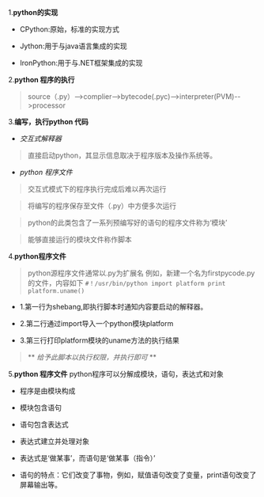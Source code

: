 1.**python的实现**

-	CPython:原始，标准的实现方式

-	Jython:用于与java语言集成的实现

-	IronPython:用于与.NET框架集成的实现

2.**python 程序的执行**

>source（.py）-->complier-->bytecode(.pyc)-->interpreter(PVM)-->processor

3.**编写，执行python 代码**

+ *交互式解释器*

>直接启动python，其显示信息取决于程序版本及操作系统等。

+ *python 程序文件*

>交互式模式下的程序执行完成后难以再次运行

>将编写的程序保存至文件（.py）中方便多次运行

>python的此类包含了一系列预编写好的语句的程序文件称为‘模块’

>能够直接运行的模块文件称作脚本

4.**python程序文件**

>python源程序文件通常以.py为扩展名
 例如，新建一个名为firstpycode.py的文件，内容如下
		```
		#！/usr/bin/python
		import platform
		print platform.uname()
		```
 + 1.第一行为shebang,即执行脚本时通知内容要启动的解释器。
 
 + 2.第二行通过import导入一个python模块platform
 
 + 3.第三行打印platform模块的uname方法的执行结果
 
>** *给予此脚本以执行权限，并执行即可* **
 
5.**python 程序文件**
python程序可以分解成模块，语句，表达式和对象
-  程序是由模块构成

- 模块包含语句

- 语句包含表达式

- 表达式建立并处理对象

- 表达式是‘做某事’，而语句是‘做某事（指令）’

- 语句的特点：它们改变了事物，例如，赋值语句改变了变量，print语句改变了屏幕输出等。